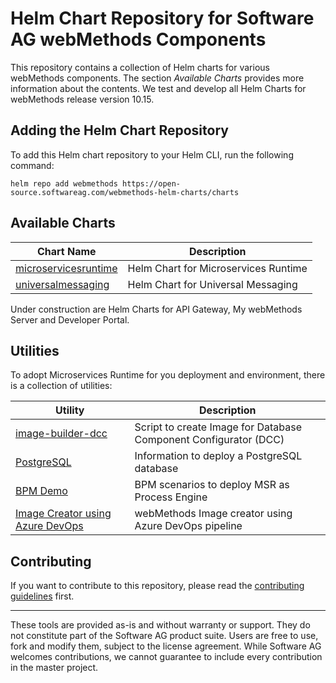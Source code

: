 # Helm Chart Repository for Software AG webMethods Components

This repository contains a collection of Helm charts for various webMethods components. The section *Available Charts* provides more information about the contents. We test and develop all Helm Charts for webMethods release version 10.15.

## Adding the Helm Chart Repository

To add this Helm chart repository to your Helm CLI, run the following command:

```shell
helm repo add webmethods https://open-source.softwareag.com/webmethods-helm-charts/charts
```

## Available Charts

| Chart Name | Description |
| --- | --- |
| [microservicesruntime](./microservicesruntime/helm/README.md) | Helm Chart for Microservices Runtime |
| [universalmessaging](./universalmessaging/helm/README.md) | Helm Chart for Universal Messaging |

Under construction are Helm Charts for API Gateway, My webMethods Server and Developer Portal.

## Utilities

To adopt Microservices Runtime for you deployment and environment, there is a collection of utilities:

| Utility | Description |
| --- | --- |
| [image-builder-dcc](./utils/image-builder-dcc/README.md) | Script to create Image for Database Component Configurator (DCC) |
| [PostgreSQL](./utils/postgresql/README.md) | Information to deploy a PostgreSQL database |
| [BPM Demo](./utils/bpm-demo/README.md) | BPM scenarios to deploy MSR as Process Engine |
| [Image Creator using Azure DevOps](./utils/image-creator-using-azure-devops/README.md) | webMethods Image creator using Azure DevOps pipeline |


## Contributing

If you want to contribute to this repository, please read the [contributing guidelines](./CONTRIBUTING.md) first.


------------
These tools are provided as-is and without warranty or support. They do not constitute part of the Software AG product suite. Users are free to use, fork and modify them, subject to the license agreement. While Software AG welcomes contributions, we cannot guarantee to include every contribution in the master project.
